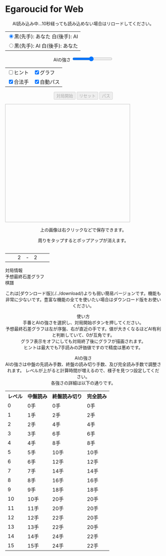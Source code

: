 # Egaroucid for Web

<div align="center">
    <span id="ai_info">AI読み込み中…</span><span>10秒経っても読み込めない場合はリロードしてください。</span>
</div>
<div align="center">
    <table class="settings_table">
        <tr class="settings_table">
            <td class="settings_table"><label><input type="radio" class="radio_size" name="ai_player" value="1" id="white" checked><span class="setting">黒(先手): あなた 白(後手): AI</span></label></td>
        </tr>
        <tr class="settings_table">
            <td class="settings_table"><label><input type="radio" class="radio_size" name="ai_player" value="0" id="black"><span class="setting">黒(先手): AI 白(後手): あなた</span></label></td>
        </tr>
    </table>
</div>
<div align="center">
    <label>
        <span class="setting">AIの強さ</span>
        <input type="range" id="ai_level" min="0" max="15" step="1" value="7">
    </label>
    <span class="setting" id="ai_level_label"></span>
</div>
<div align="center">
    <table class="settings_table">
        <tr class="settings_table">
            <td class="settings_table"><label><input type="checkbox" id="show_value" unchecked><span class="setting">ヒント</span></label></td>
            <td class="settings_table"><label><input type="checkbox" id="show_graph" checked><span class="setting">グラフ</span></label></td>
        </tr>
        <tr class="settings_table">
            <td class="settings_table"><label><input type="checkbox" id="show_legal" checked><span class="setting">合法手</span></label></td>
            <td class="settings_table"><label><input type="checkbox" id="auto_pass" checked><span class="setting">自動パス</span></label></td>
        </tr>
    </table>
</div>
<div align="center">
    <div class="buttons">
        <input type="submit" class="setting" value="対局開始" onclick="start()" id="start" disabled>
        <input type="submit" class="setting" value="リセット" onclick="reset()" id="reset" disabled>
        <input type="submit" class="setting" value="パス" onclick="pass()" id="pass" disabled>
    </div>
</div>
<div class="popup" id="js-popup">
    <div class="popup-inner">
        <p align="center" class="sub_title" id="result_text"></p>
        <img class="image" id="game_result" width="80%" height="auto" style="aspect-ratio: 1.06;">
        <p align="center" class="hidden" id="tweet_result"></p>
        <p align="center" class="text">上の画像は右クリックなどで保存できます。</p>
        <p align="center" class="text">周りをタップするとポップアップが消えます。</p>
    </div>
    <div class="black-background" id="js-black-bg"></div>
</div>
<div class="div_main">
    <table class="table_board" align="center" id="table_board"></table>
    <table class="status" id="status" align="center">
        <tr>
            <td class="status_cell"><span class="state_blank"></span></td>
            <td class="status_cell"><span class="black_stone"></span></td>
            <td class="status_char"><span class="state_blank">2</span></td>
            <td class="status_char"><span class="state_blank">-</span></td>
            <td class="status_char"><span class="state_blank">2</span></td>
            <td class="status_cell"><span class="white_stone"></span></td>
            <td class="status_cell"><span class="state_blank"></span></td>
        </tr>
    </table>
</div>
<div id="info" class="info">
    <div class="sub_title">対局情報</div>
    <div class="sub_sub_title">予想最終石差グラフ</div>
    <div class="chart" id="chart_container">
        <canvas id="graph"></canvas>
    </div>
    <div class="sub_sub_title">棋譜</div>
    <div class="record" id="record"></div>
</div>
<div align="center">
    <p>これは[ダウンロード版](./../download/)よりも弱い簡易バージョンです。機能も非常に少ないです。豊富な機能の全てを使いたい場合はダウンロード版をお使いください。<p>
    <div class="sub_title">使い方</div>
    <div class="text">
        手番とAIの強さを選択し、対局開始ボタンを押してください。<br>
        予想最終石差グラフは左が序盤、右が直近の手です。値が大きくなるほどAI有利と判断していて、0が互角です。<br>
        グラフ表示をオフにしても対局終了後にグラフが描画されます。<br>
        ヒントは最大でも7手読みの評価値ですので精度は悪めです。<br>
    </div>
    <p></p>
    <div class="sub_title">AIの強さ</div>
    <div class="text">
        AIの強さは中盤の先読み手数、終盤の読み切り手数、及び完全読み手数で調整されます。
        レベルが上がると計算時間が増えるので、様子を見つつ設定してください。<br>
        各強さの詳細は以下の通りです。
    </div>
    <div class="table_wrapper">
        <table>
            <tr>
                <th class="text">レベル</th>
                <th class="text">中盤読み</th>
                <th class="text">終盤読み切り</th>
                <th class="text">完全読み</th>
            </tr>
            <tr>
                <td class="text">0</td>
                <td class="text">0手</td>
                <td class="text">0手</td>
                <td class="text">0手</td>
            </tr>
            <tr>
                <td class="text">1</td>
                <td class="text">1手</td>
                <td class="text">2手</td>
                <td class="text">2手</td>
            </tr>
            <tr>
                <td class="text">2</td>
                <td class="text">2手</td>
                <td class="text">4手</td>
                <td class="text">4手</td>
            </tr>
            <tr>
                <td class="text">3</td>
                <td class="text">3手</td>
                <td class="text">6手</td>
                <td class="text">6手</td>
            </tr>
            <tr>
                <td class="text">4</td>
                <td class="text">4手</td>
                <td class="text">8手</td>
                <td class="text">8手</td>
            </tr>
            <tr>
                <td class="text">5</td>
                <td class="text">5手</td>
                <td class="text">10手</td>
                <td class="text">10手</td>
            </tr>
            <tr>
                <td class="text">6</td>
                <td class="text">6手</td>
                <td class="text">12手</td>
                <td class="text">12手</td>
            </tr>
            <tr>
                <td class="text">7</td>
                <td class="text">7手</td>
                <td class="text">14手</td>
                <td class="text">14手</td>
            </tr>
            <tr>
                <td class="text">8</td>
                <td class="text">8手</td>
                <td class="text">16手</td>
                <td class="text">16手</td>
            </tr>
            <tr>
                <td class="text">9</td>
                <td class="text">9手</td>
                <td class="text">18手</td>
                <td class="text">18手</td>
            </tr>
            <tr>
                <td class="text">10</td>
                <td class="text">10手</td>
                <td class="text">20手</td>
                <td class="text">20手</td>
            </tr>
            <tr>
                <td class="text">11</td>
                <td class="text">11手</td>
                <td class="text">20手</td>
                <td class="text">20手</td>
            </tr>
            <tr>
                <td class="text">12</td>
                <td class="text">12手</td>
                <td class="text">22手</td>
                <td class="text">20手</td>
            </tr>
            <tr>
                <td class="text">13</td>
                <td class="text">13手</td>
                <td class="text">22手</td>
                <td class="text">20手</td>
            </tr>
            <tr>
                <td class="text">14</td>
                <td class="text">14手</td>
                <td class="text">24手</td>
                <td class="text">22手</td>
            </tr>
            <tr>
                <td class="text">15</td>
                <td class="text">15手</td>
                <td class="text">24手</td>
                <td class="text">22手</td>
            </tr>
        </table>
    </div>
</div>
<script src="https://cdnjs.cloudflare.com/ajax/libs/Chart.js/2.7.2/Chart.bundle.js"></script>
<script src="https://cdnjs.cloudflare.com/ajax/libs/html2canvas/0.4.1/html2canvas.js"></script>
<script src="script.js"></script>

